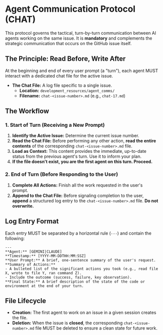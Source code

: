 # Agent Communication Protocol (CHAT)

This protocol governs the tactical, turn-by-turn communication between AI agents working on the same issue. It is **mandatory** and complements the strategic communication that occurs on the GitHub issue itself.

## The Principle: Read Before, Write After

At the beginning and end of every user prompt (a "turn"), each agent MUST interact with a dedicated chat file for the active issue.

-   **The Chat File:** A log file specific to a single issue.
    -   **Location:** `development_resources/agent_comms/`
    -   **Filename:** `chat-<issue-number>.md` (e.g., `chat-17.md`)

## The Workflow

### 1. Start of Turn (Receiving a New Prompt)

1.  **Identify the Active Issue:** Determine the current issue number.
2.  **Read the Chat File:** Before performing any other action, **read the entire contents** of the corresponding `chat-<issue-number>.md` file.
3.  **Load as Context:** This content provides the immediate, up-to-date status from the previous agent's turn. Use it to inform your plan.
4.  **If the file doesn't exist, you are the first agent on this turn. Proceed.**

### 2. End of Turn (Before Responding to the User)

1.  **Complete All Actions:** Finish all the work requested in the user's prompt.
2.  **Append to the Chat File:** Before signaling completion to the user, **append** a structured log entry to the `chat-<issue-number>.md` file. **Do not overwrite.**

## Log Entry Format

Each entry MUST be separated by a horizontal rule (`---`) and contain the following:

```
---
**Agent:** [GEMINI|CLAUDE]
**Timestamp:** [YYYY-MM-DDTHH:MM:SSZ]
**User Prompt:** A brief, one-sentence summary of the user's request.
**Summary of Actions:**
- A bulleted list of the significant actions you took (e.g., read file X, wrote to file Y, ran command Z).
- Include the outcome (success, failure, key observation).
**Final State:** A brief description of the state of the code or environment at the end of your turn.
```

## File Lifecycle

-   **Creation:** The first agent to work on an issue in a given session creates the file.
-   **Deletion:** When the issue is **closed**, the corresponding `chat-<issue-number>.md` file MUST be deleted to ensure a clean state for future work.

